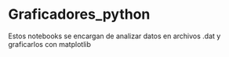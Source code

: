 # Graficadores_python
Estos notebooks se encargan de analizar datos en archivos .dat y graficarlos con matplotlib
